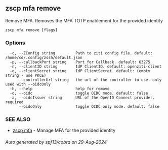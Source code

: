 ## zscp mfa remove

Remove MFA. Removes the MFA TOTP enablement for the provided identity

```
zscp mfa remove [flags]
```

### Options

```
  -c, --ZConfig string         Path to ziti config file. default: /home/cd/.config/zssh/default.json
  -p, --callbackPort string    Port for Callback. default: 63275
  -n, --clientID string        IdP ClientID. default: openziti-client
  -e, --clientSecret string    IdP ClientSecret. default: (empty string - use PKCE)
      --controllerUrl string   the url of the controller to use. only used with --oidcOnly
  -h, --help                   help for remove
  -o, --oidc                   toggle OIDC mode. default: false
  -a, --oidcIssuer string      URL of the OpenID Connect provider. required
      --oidcOnly               toggle OIDC only mode. default: false
```

### SEE ALSO

* [zscp mfa](../mfa.md)	 - Manage MFA for the provided identity

###### Auto generated by spf13/cobra on 29-Aug-2024
